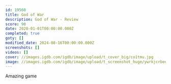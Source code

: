 ```yaml
---
id: 19560
title: God of War
description: God of War - Review
score: 90
date: 2020-01-01T00:00:00.000Z
completed: true
goty: []
modified_date: 2024-08-16T00:00:00.000Z
screenshots: []
videos: []
cover: //images.igdb.com/igdb/image/upload/t_cover_big/co1tmu.jpg
image: //images.igdb.com/igdb/image/upload/t_screenshot_huge/ywrkjcrbeemmb51flsfj.jpg
---
```

Amazing game